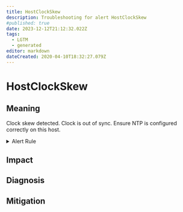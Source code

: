 ```yaml
---
title: HostClockSkew
description: Troubleshooting for alert HostClockSkew
#published: true
date: 2023-12-12T21:12:32.022Z
tags: 
  - LGTM
  - generated
editor: markdown
dateCreated: 2020-04-10T18:32:27.079Z
---
```


# HostClockSkew

## Meaning
[//]: # "Short paragraph that explains what the alert means"
Clock skew detected. Clock is out of sync. Ensure NTP is configured correctly on this host.

<details>
  <summary>Alert Rule</summary>

{{% rule "host-and-hardware/node-exporter.yml" "HostClockSkew" %}}

<!-- Rule when generated

```yaml
alert: HostClockSkew
expr: ((node_timex_offset_seconds > 0.05 and deriv(node_timex_offset_seconds[5m]) >= 0) or (node_timex_offset_seconds < -0.05 and deriv(node_timex_offset_seconds[5m]) <= 0)) * on(instance) group_left (nodename) node_uname_info{nodename=~".+"}
for: 10m
labels:
    severity: warning
annotations:
    summary: Host clock skew (instance {{ $labels.instance }})
    description: |-
        Clock skew detected. Clock is out of sync. Ensure NTP is configured correctly on this host.
          VALUE = {{ $value }}
          LABELS = {{ $labels }}
    runbook: https://github.com/srerun/prometheus-alerts/blob/main/content/runbooks/node-exporter/HostClockSkew.md

```

-->

</details>


## Impact
[//]: # "What could / will happen if the alert is not addressed"



## Diagnosis
[//]: # "Steps to take to identify the cause of the problem"



## Mitigation
[//]: # "The steps necessary to resolve the alert"

